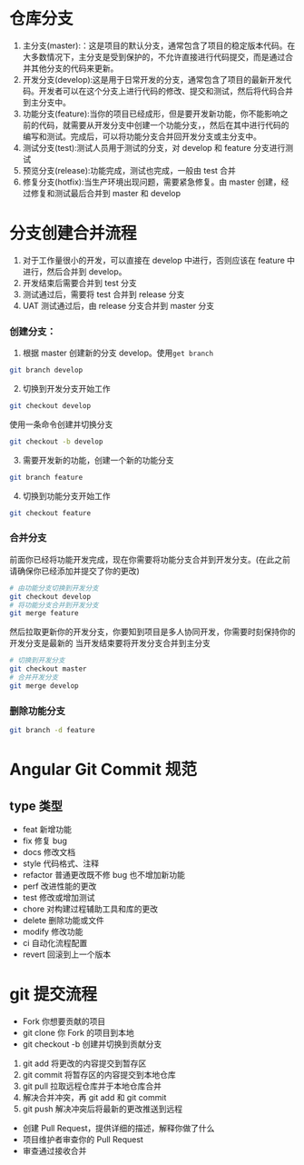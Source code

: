 # 仓库分支

1. 主分支(master):：这是项目的默认分支，通常包含了项目的稳定版本代码。在大多数情况下，主分支是受到保护的，不允许直接进行代码提交，而是通过合并其他分支的代码来更新。
2. 开发分支(develop):这是用于日常开发的分支，通常包含了项目的最新开发代码。开发者可以在这个分支上进行代码的修改、提交和测试，然后将代码合并到主分支中。
3. 功能分支(feature):当你的项目已经成形，但是要开发新功能，你不能影响之前的代码，就需要从开发分支中创建一个功能分支，，然后在其中进行代码的编写和测试。完成后，可以将功能分支合并回开发分支或主分支中。
4. 测试分支(test):测试人员用于测试的分支，对 develop 和 feature 分支进行测试
5. 预览分支(release):功能完成，测试也完成，一般由 test 合并
6. 修复分支(hotfix):当生产环境出现问题，需要紧急修复。由 master 创建，经过修复和测试最后合并到 master 和 develop

# 分支创建合并流程

1. 对于工作量很小的开发，可以直接在 develop 中进行，否则应该在 feature 中进行，然后合并到 develop。
2. 开发结束后需要合并到 test 分支
3. 测试通过后，需要将 test 合并到 release 分支
4. UAT 测试通过后，由 release 分支合并到 master 分支

### 创建分支：

1. 根据 master 创建新的分支 develop。使用`get branch`

```bash
git branch develop
```

2. 切换到开发分支开始工作

```bash
git checkout develop
```

使用一条命令创建并切换分支

```bash
git checkout -b develop
```

3. 需要开发新的功能，创建一个新的功能分支

```bash
git branch feature
```

4. 切换到功能分支开始工作

```bash
git checkout feature
```

### 合并分支

前面你已经将功能开发完成，现在你需要将功能分支合并到开发分支。(在此之前请确保你已经添加并提交了你的更改)

```bash
# 由功能分支切换到开发分支
git checkout develop
# 将功能分支合并到开发分支
git merge feature
```

然后拉取更新你的开发分支，你要知到项目是多人协同开发，你需要时刻保持你的开发分支是最新的
当开发结束要将开发分支合并到主分支

```bash
# 切换到开发分支
git checkout master
# 合并开发分支
git merge develop
```

### 删除功能分支

```bash
git branch -d feature
```

# Angular Git Commit 规范

## type 类型

- feat 新增功能
- fix 修复 bug
- docs 修改文档
- style 代码格式、注释
- refactor 普通更改既不修 bug 也不增加新功能
- perf 改进性能的更改
- test 修改或增加测试
- chore 对构建过程辅助工具和库的更改
- delete 删除功能或文件
- modify 修改功能
- ci 自动化流程配置
- revert 回滚到上一个版本

# git 提交流程

- Fork 你想要贡献的项目
- git clone 你 Fork 的项目到本地
- git checkout -b 创建并切换到贡献分支

1. git add 将更改的内容提交到暂存区
2. git commit 将暂存区的内容提交到本地仓库
3. git pull 拉取远程仓库并于本地仓库合并
4. 解决合并冲突，再 git add 和 git commit
5. git push 解决冲突后将最新的更改推送到远程

- 创建 Pull Request，提供详细的描述，解释你做了什么
- 项目维护者审查你的 Pull Request
- 审查通过接收合并
